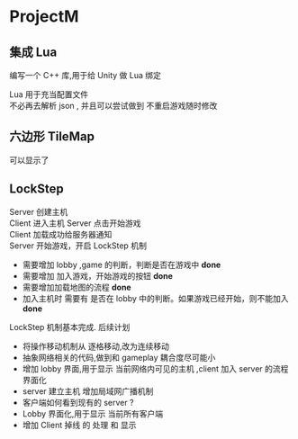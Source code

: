 # ProjectM  

## 集成 Lua   

编写一个 C++ 库,用于给 Unity 做 Lua 绑定  

Lua 用于充当配置文件   
不必再去解析 json , 并且可以尝试做到 不重启游戏随时修改  

## 六边形 TileMap  

可以显示了

## LockStep   

Server 创建主机   
Client 进入主机
Server 点击开始游戏  
Client 加载成功给服务器通知   
Server 开始游戏，开启 LockStep 机制 

 - 需要增加  lobby ,game 的判断，判断是否在游戏中  **done**  
 - 需要增加 加入游戏，开始游戏的按钮  **done**  
 - 需要增加加载地图的流程   **done**
 - 加入主机时 需要有 是否在 lobby 中的判断。如果游戏已经开始，则不能加入  **done**   

LockStep 机制基本完成. 后续计划 


 - 将操作移动机制从 逐格移动,改为连续移动 
 - 抽象网络相关的代码,做到和 gameplay 耦合度尽可能小  
 - 增加 lobby 界面,用于显示 当前网络内可见的主机 ,client 加入 server 的流程界面化
 - server 建立主机 增加局域网广播机制  
 - 客户端如何看到现有的 server ?
 - Lobby 界面化,用于显示 当前所有客户端  
 - 增加 Client 掉线 的 处理 和 显示  


 
 


